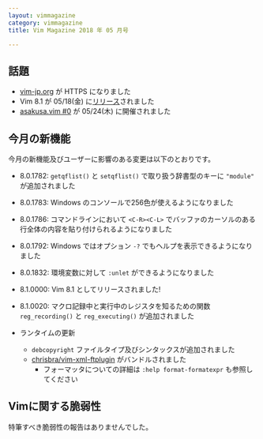 ```yaml
---
layout: vimmagazine
category: vimmagazine
title: Vim Magazine 2018 年 05 月号

---
```


## 話題

*   [vim-jp.org](https://vim-jp.org) が HTTPS になりました
*   Vim 8.1 が 05/18(金) に[リリース](https://vim-jp.org/blog/2018/05/18/Vim-8.1-released.html)されました
*   [asakusa.vim #0](https://asakusavim.connpass.com/event/88381/) が 05/24(木) に開催されました

## 今月の新機能

今月の新機能及びユーザーに影響のある変更は以下のとおりです。

*   8.0.1782: `getqflist()` と `setqflist()` で取り扱う辞書型のキーに `"module"` が追加されました
*   8.0.1783: Windows のコンソールで256色が使えるようになりました
*   8.0.1786: コマンドラインにおいて `<C-R><C-L>` でバッファのカーソルのある行全体の内容を貼り付けられるようになりました
*   8.0.1792: Windows ではオプション `-?` でもヘルプを表示できるようになりました
*   8.0.1832: 環境変数に対して `:unlet` ができるようになりました
*   8.1.0000: Vim 8.1 としてリリースされました!
*   8.1.0020: マクロ記録中と実行中のレジスタを知るための関数 `reg_recording()` と `reg_executing()` が追加されました

*   ランタイムの更新
    *   `debcopyright` ファイルタイプ及びシンタックスが追加されました
    *   [chrisbra/vim-xml-ftplugin](https://github.com/chrisbra/vim-xml-ftplugin) がバンドルされました
        *   フォーマッタについての詳細は `:help format-formatexpr` も参照してください

## Vimに関する脆弱性

特筆すべき脆弱性の報告はありませんでした。
